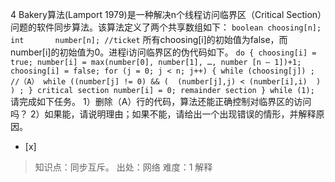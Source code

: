4
Bakery算法(Lamport 1979)是一种解决n个线程访问临界区（Critical
Section）问题的软件同步算法。该算法定义了两个共享数组如下：
    ```
	    boolean choosing[n];
	    int       number[n]; //ticket
	    ```
	所有choosing[i]的初始值为false，而number[i]的初始值为0。进程i访问临界区的伪代码如下。
	    ```
	    do {
	        choosing[i] = true;
	        number[i] = max(number[0], number[1], …, number [n – 1])+1;
	        choosing[i] = false;
	        for (j = 0; j < n; j++) {
	           while (choosing[j]) ; //（A）
	           while ((number[j] != 0) && (  (number[j],j) < (number[i],i)  ) ) ;
	        }
	        critical section
	        number[i] = 0;
	        remainder section
	    } while (1);
	    ```
请完成如下任务。 1）删除（A）行的代码，算法还能正确控制对临界区的访问吗？ 2）如果能，请说明理由；如果不能，请给出一个出现错误的情形，并解释原因。
- [x]  

> 知识点：同步互斥。
> 出处：网络
> 难度：1
> 解释
